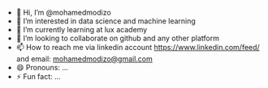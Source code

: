 - 👋 Hi, I’m @mohamedmodizo
- 👀 I’m interested in data science and machine learning
- 🌱 I’m currently learning at lux academy
- 💞️ I’m looking to collaborate on github and any other platform
- 📫 How to reach me via linkedin account https://www.linkedin.com/feed/ and email: mohamedmodizo@gmail.com
- 😄 Pronouns: ...
- ⚡ Fun fact: ...

<!---
mohamedmodizo/mohamedmodizo is a ✨ special ✨ repository because its `README.md` (this file) appears on your GitHub profile.
You can click the Preview link to take a look at your changes.
--->
